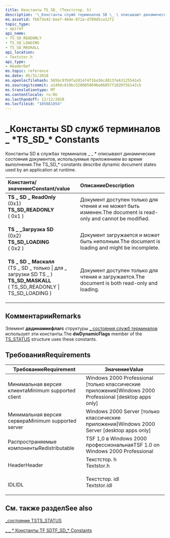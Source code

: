 ```yaml
---
title: Константы TS_SD_ (Текстстор. h)
description: '\_Константы служб терминалов SD \_ \ описывают динамические состояния документов, используемые приложением во время выполнения.'
ms.assetid: fb673e42-bee7-484e-872a-d709d5ca12f2
topic_type:
- apiref
api_name:
- TS_SD_READONLY
- TS_SD_LOADING
- TS_SD_MASKALL
api_location:
- Textstor.h
api_type:
- HeaderDef
ms.topic: reference
ms.date: 05/31/2018
ms.openlocfilehash: 565bc97b9fa2d1474f1ba36cd8137e63125541e5
ms.sourcegitcommit: a1494c819bc5200050696e66057f1020f5b142cb
ms.translationtype: MT
ms.contentlocale: ru-RU
ms.lasthandoff: 12/12/2020
ms.locfileid: "105681854"
---
```

# <a name="ts_sd_-constants"></a><span data-ttu-id="4e67d-103">\_Константы SD служб терминалов \_ \*</span><span class="sxs-lookup"><span data-stu-id="4e67d-103">TS\_SD\_\* Constants</span></span>

<span data-ttu-id="4e67d-104">Константы SD в службах терминалов \_ \_ \* описывают динамические состояния документов, используемые приложением во время выполнения.</span><span class="sxs-lookup"><span data-stu-id="4e67d-104">The TS\_SD\_\* constants describe dynamic document states used by an application at runtime.</span></span>



| <span data-ttu-id="4e67d-105">Константа/значение</span><span class="sxs-lookup"><span data-stu-id="4e67d-105">Constant/value</span></span>                                                                                                                                                                                                                                              | <span data-ttu-id="4e67d-106">Описание</span><span class="sxs-lookup"><span data-stu-id="4e67d-106">Description</span></span>                                                  |
|:------------------------------------------------------------------------------------------------------------------------------------------------------------------------------------------------------------------------------------------------------------|:-------------------------------------------------------------|
| <span id="TS_SD_READONLY"></span><span id="ts_sd_readonly"></span><dl> <span data-ttu-id="4e67d-107"><dt>**TS \_ SD \_ ReadOnly**</dt> <dt>(0x1)</dt></span><span class="sxs-lookup"><span data-stu-id="4e67d-107"><dt>**TS\_SD\_READONLY**</dt> <dt>( 0x1 )</dt></span></span> </dl>                              | <span data-ttu-id="4e67d-108">Документ доступен только для чтения и не может быть изменен.</span><span class="sxs-lookup"><span data-stu-id="4e67d-108">The document is read-only and cannot be modified.</span></span><br/> |
| <span id="TS_SD_LOADING"></span><span id="ts_sd_loading"></span><dl> <span data-ttu-id="4e67d-109"><dt>**TS \_ \_Загрузка SD**</dt> <dt>(0x2)</dt></span><span class="sxs-lookup"><span data-stu-id="4e67d-109"><dt>**TS\_SD\_LOADING**</dt> <dt>( 0x2 )</dt></span></span> </dl>                                 | <span data-ttu-id="4e67d-110">Документ загружается и может быть неполным.</span><span class="sxs-lookup"><span data-stu-id="4e67d-110">The document is loading and might be incomplete.</span></span><br/>  |
| <span id="TS_SD_MASKALL"></span><span id="ts_sd_maskall"></span><dl> <span data-ttu-id="4e67d-111"><dt>**TS \_ SD \_ Маскалл**</dt> <dt>(TS \_ SD \_ только \| для \_ загрузки SD TS \_ )</dt></span><span class="sxs-lookup"><span data-stu-id="4e67d-111"><dt>**TS\_SD\_MASKALL**</dt> <dt>( TS\_SD\_READONLY \| TS\_SD\_LOADING )</dt></span></span> </dl> | <span data-ttu-id="4e67d-112">Документ доступен только для чтения и загружается.</span><span class="sxs-lookup"><span data-stu-id="4e67d-112">The document is both read-only and loading.</span></span><br/>       |



## <a name="remarks"></a><span data-ttu-id="4e67d-113">Комментарии</span><span class="sxs-lookup"><span data-stu-id="4e67d-113">Remarks</span></span>

<span data-ttu-id="4e67d-114">Элемент **двдинамикфлагс** структуры [ \_ состояния служб терминалов](/windows/desktop/api/Textstor/ns-textstor-ts_status) использует эти константы.</span><span class="sxs-lookup"><span data-stu-id="4e67d-114">The **dwDynamicFlags** member of the [TS\_STATUS](/windows/desktop/api/Textstor/ns-textstor-ts_status) structure uses these constants.</span></span>

## <a name="requirements"></a><span data-ttu-id="4e67d-115">Требования</span><span class="sxs-lookup"><span data-stu-id="4e67d-115">Requirements</span></span>



| <span data-ttu-id="4e67d-116">Требование</span><span class="sxs-lookup"><span data-stu-id="4e67d-116">Requirement</span></span> | <span data-ttu-id="4e67d-117">Значение</span><span class="sxs-lookup"><span data-stu-id="4e67d-117">Value</span></span> |
|-------------------------------------|-----------------------------------------------------------------------------------------|
| <span data-ttu-id="4e67d-118">Минимальная версия клиента</span><span class="sxs-lookup"><span data-stu-id="4e67d-118">Minimum supported client</span></span><br/> | <span data-ttu-id="4e67d-119">Windows 2000 Professional \[только классические приложения\]</span><span class="sxs-lookup"><span data-stu-id="4e67d-119">Windows 2000 Professional \[desktop apps only\]</span></span><br/>                              |
| <span data-ttu-id="4e67d-120">Минимальная версия сервера</span><span class="sxs-lookup"><span data-stu-id="4e67d-120">Minimum supported server</span></span><br/> | <span data-ttu-id="4e67d-121">Windows 2000 Server \[только классические приложения\]</span><span class="sxs-lookup"><span data-stu-id="4e67d-121">Windows 2000 Server \[desktop apps only\]</span></span><br/>                                    |
| <span data-ttu-id="4e67d-122">Распространяемые компоненты</span><span class="sxs-lookup"><span data-stu-id="4e67d-122">Redistributable</span></span><br/>          | <span data-ttu-id="4e67d-123">TSF 1,0 в Windows 2000 профессиональная</span><span class="sxs-lookup"><span data-stu-id="4e67d-123">TSF 1.0 on Windows 2000 Professional</span></span><br/>                                         |
| <span data-ttu-id="4e67d-124">Header</span><span class="sxs-lookup"><span data-stu-id="4e67d-124">Header</span></span><br/>                   | <dl> <span data-ttu-id="4e67d-125"><dt>Текстстор. h</dt></span><span class="sxs-lookup"><span data-stu-id="4e67d-125"><dt>Textstor.h</dt></span></span> </dl>   |
| <span data-ttu-id="4e67d-126">IDL</span><span class="sxs-lookup"><span data-stu-id="4e67d-126">IDL</span></span><br/>                      | <dl> <span data-ttu-id="4e67d-127"><dt>Текстстор. idl</dt></span><span class="sxs-lookup"><span data-stu-id="4e67d-127"><dt>Textstor.idl</dt></span></span> </dl> |



## <a name="see-also"></a><span data-ttu-id="4e67d-128">См. также раздел</span><span class="sxs-lookup"><span data-stu-id="4e67d-128">See also</span></span>

<dl> <dt>

[<span data-ttu-id="4e67d-129">\_состояние TS</span><span class="sxs-lookup"><span data-stu-id="4e67d-129">TS\_STATUS</span></span>](/windows/desktop/api/Textstor/ns-textstor-ts_status)
</dt> <dt>

[<span data-ttu-id="4e67d-130">\_ \_ \* Константы TF SD</span><span class="sxs-lookup"><span data-stu-id="4e67d-130">TF\_SD\_\* Constants</span></span>](tf-sd--constants.md)
</dt> </dl>

 

 





